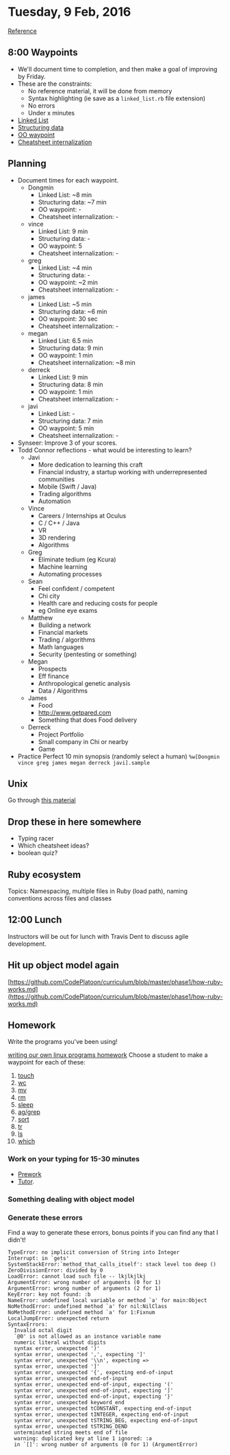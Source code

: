 Tuesday, 9 Feb, 2016
====================

[Reference](https://github.com/CodePlatoon/curriculum#week-2)

8:00 Waypoints
--------------

* We'll document time to completion, and then make a goal of improving by Friday.
* These are the constraints:
  * No reference material, it will be done from memory
  * Syntax highlighting (ie save as a `linked_list.rb` file extension)
  * No errors
  * Under x minutes
* [Linked List](https://github.com/turingschool/waypoints/blob/master/waypoints/linked_lists.md)
* [Structuring data](https://github.com/turingschool/waypoints/blob/master/waypoints/structuring_data.md)
* [OO waypoint](https://github.com/turingschool/waypoints/blob/master/waypoints/object_oriented_programming.md)
* [Cheatsheet internalization](https://github.com/turingschool/waypoints/blob/master/waypoints/core_structures.md)


Planning
--------

* Document times for each waypoint.
  * Dongmin
    * Linked List:                ~8 min
    * Structuring data:           ~7 min
    * OO waypoint:                -
    * Cheatsheet internalization: -
  * vince
    * Linked List:                9 min
    * Structuring data:           -
    * OO waypoint:                5
    * Cheatsheet internalization: -
  * greg
    * Linked List:                ~4 min
    * Structuring data:           -
    * OO waypoint:                ~2 min
    * Cheatsheet internalization: -
  * james
    * Linked List:                ~5 min
    * Structuring data:           ~6 min
    * OO waypoint:                30 sec
    * Cheatsheet internalization: -
  * megan
    * Linked List:                6.5 min
    * Structuring data:           9 min
    * OO waypoint:                1 min
    * Cheatsheet internalization: ~8 min
  * derreck
    * Linked List:                9 min
    * Structuring data:           8 min
    * OO waypoint:                1 min
    * Cheatsheet internalization: -
  * javi
    * Linked List:                -
    * Structuring data:           7 min
    * OO waypoint:                5 min
    * Cheatsheet internalization: -
* Synseer: Improve 3 of your scores.
* Todd Connor reflections - what would be interesting to learn?
  * Javi
    * More dedication to learning this craft
    * Financial industry, a startup working with underrepresented communities
    * Mobile (Swift / Java)
    * Trading algorithms
    * Automation
  * Vince
    * Careers / Internships at Oculus
    * C / C++ / Java
    * VR
    * 3D rendering
    * Algorithms
  * Greg
    * Eliminate tedium (eg Kcura)
    * Machine learning
    * Automating processes
  * Sean
    * Feel confident / competent
    * Chi city
    * Health care and reducing costs for people
    * eg Online eye exams
  * Matthew
    * Building a network
    * Financial markets
    * Trading / algorithms
    * Math languages
    * Security (pentesting or something)
  * Megan
    * Prospects
    * Eff finance
    * Anthropological genetic analysis
    * Data / Algorithms
  * James
    * Food
    * http://www.getpared.com
    * Something that does Food delivery
  * Derreck
    * Project Portfolio
    * Small company in Chi or nearby
    * Game
* Practice Perfect 10 min synopsis (randomly select a human)
  `%w[Dongmin vince greg james megan derreck javi].sample`


Unix
----

Go through [this material](https://github.com/CodePlatoon/curriculum/blob/master/phase1/unix1.md)


Drop these in here somewhere
----------------------------

* Typing racer
* Which cheatsheet ideas?
* boolean quiz?


Ruby ecosystem
--------------

Topics: Namespacing, multiple files in Ruby (load path),
naming conventions across files and classes


12:00 Lunch
-----------

Instructors will be out for lunch with
Travis Dent to discuss agile development.


Hit up object model again
-------------------------

[https://github.com/CodePlatoon/curriculum/blob/master/phase1/how-ruby-works.md](https://github.com/CodePlatoon/curriculum/blob/master/phase1/how-ruby-works.md)


Homework
--------

Write the programs you've been using!

[writing our own linux programs homework](https://github.com/CodePlatoon/curriculum/blob/master/phase1/writing_our_own_linux_programs_homework.md)
Choose a student to make a waypoint for each of these:

1. [touch](FIXME)
1. [wc](https://github.com/turingschool/waypoints/blob/master/waypoints/wc.md)
1. [mv](FIXME)
1. [rm](FIXME)
1. [sleep](FIXME)
1. [ag/grep](FIXME)
1. [sort](FIXME)
1. [tr](FIXME)
1. [ls](FIXME)
1. [which](FIXME)



### Work on your typing for 15-30 minutes

* [Prework](https://github.com/CodePlatoon/curriculum/blob/master/prework-practice-typing.md)
* [Tutor](https://www.typingclub.com).

### Something dealing with object model

### Generate these errors

Find a way to generate these errors,
bonus points if you can find any that I didn't!

```
TypeError: no implicit conversion of String into Integer
Interrupt: in `gets'
SystemStackError:`method_that_calls_itself': stack level too deep ()
ZeroDivisionError: divided by 0
LoadError: cannot load such file -- lkjlkjlkj
ArgumentError: wrong number of arguments (0 for 1)
ArgumentError: wrong number of arguments (2 for 1)
KeyError: key not found: :b
NameError: undefined local variable or method `a' for main:Object
NoMethodError: undefined method `a' for nil:NilClass
NoMethodError: undefined method `a' for 1:Fixnum
LocalJumpError: unexpected return
SyntaxErrors:
  Invalid octal digit
  `@0' is not allowed as an instance variable name
  numeric literal without digits
  syntax error, unexpected ')'
  syntax error, unexpected ',', expecting ']'
  syntax error, unexpected '\\n', expecting =>
  syntax error, unexpected ']'
  syntax error, unexpected '{', expecting end-of-input
  syntax error, unexpected end-of-input
  syntax error, unexpected end-of-input, expecting '('
  syntax error, unexpected end-of-input, expecting ']'
  syntax error, unexpected end-of-input, expecting '}'
  syntax error, unexpected keyword_end
  syntax error, unexpected tCONSTANT, expecting end-of-input
  syntax error, unexpected tINTEGER, expecting end-of-input
  syntax error, unexpected tSTRING_BEG, expecting end-of-input
  syntax error, unexpected tSTRING_DEND
  unterminated string meets end of file
  warning: duplicated key at line 1 ignored: :a
  in `[]': wrong number of arguments (0 for 1) (ArgumentError)
```
